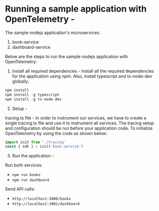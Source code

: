 # Running a sample application with OpenTelemetry -

The sample nodejs application's microservices:

1. book-service
2. dashboard-service

Below are the steps to run the sample nodejs application with OpenTelemetry:

1. Install all required dependencies -
Install all the required dependencies for the application using npm. Also, install typescript and ts-node-dev globally.

```javascript
npm install
npm install -g typescript
npm install -g ts-node-dev
```

2. Setup -

tracing.ts file - In order to instrument our services, we have to create a single tracing.ts file and use it to instrument all services. The tracing setup and configuration should be run before your application code. To initialize OpenTelemetry by using the code as shown below:

```javascript
import init from './tracing'
const { sdk } = init('book-service')
```

3. Run the application -

Run both services: 

- `npm run books`
-  `npm run dashboard`

Send API calls: 

- `http://localhost:3000/books`
-  `http://localhost:3001/dashboard`

